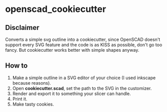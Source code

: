 # openscad_cookiecutter

## Disclaimer

Converts a simple svg outline into a cookiecutter, since OpenSCAD doesn't support every SVG feature and the code is as KISS as possible, don't go too fancy. But cookiecutter works better with simple shapes anyway.

## How to

1. Make a simple outline in a SVG editor of your choice (I used inkscape because reasons).
2. Open **cookiecutter.scad**, set the path to the SVG in the customizer.
3. Render and export it to something your slicer can handle.
4. Print it.
5. Make tasty cookies.